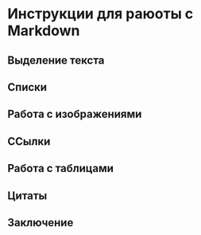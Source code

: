 # Инструкции для раюоты с Markdown

## Выделение текста

## Списки

## Работа с изображениями

## ССылки

## Работа с таблицами

## Цитаты

## Заключение
